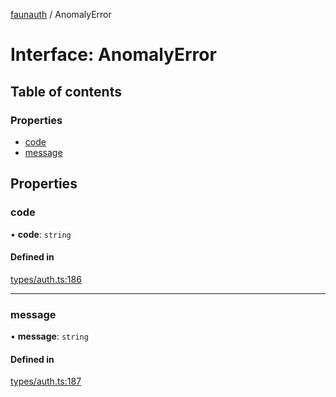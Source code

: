 [faunauth](../index.md) / AnomalyError

# Interface: AnomalyError

## Table of contents

### Properties

- [code](AnomalyError.md#code)
- [message](AnomalyError.md#message)

## Properties

### code

• **code**: `string`

#### Defined in

[types/auth.ts:186](https://github.com/alexnitta/faunauth/blob/bbbbd0c/src/types/auth.ts#L186)

___

### message

• **message**: `string`

#### Defined in

[types/auth.ts:187](https://github.com/alexnitta/faunauth/blob/bbbbd0c/src/types/auth.ts#L187)

